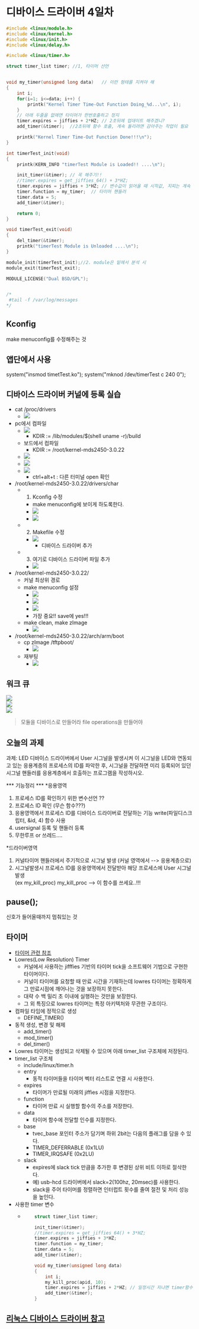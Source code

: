 # 디바이스 드라이버 4일차

```c
#include <linux/module.h>
#include <linux/kernel.h>
#include <linux/init.h>
#include <linux/delay.h>

#include <linux/timer.h>

struct timer_list timer; //1, 타이머 선언 


void my_timer(unsigned long data)	// 이런 형태를 지켜야 해
{
	int i;
	for(i=1; i<=data; i++) {
		printk("Kernel Timer Time-Out Function Doing_%d...\n", i);
	}
	// 아래 두줄을 없애면 타이머가 한번호출하고 정지
	timer.expires = jiffies + 2*HZ;	// 2초뒤에 업데이트 해주겠니?
	add_timer(&timer);	//2초뒤에 함수 호출, 계속 돌리려면 감아주는 작업이 필요 

	printk("Kernel Timer Time-Out Function Done!!!\n");
}

int timerTest_init(void)
{
	printk(KERN_INFO "timerTest Module is Loaded!! ....\n");	

	init_timer(&timer); // 꼭 해주기!!
	//timer.expires = get_jiffies_64() + 3*HZ;
	timer.expires = jiffies + 3*HZ; // 변수값이 읽어올 때 시작값, 지피는 계속 증가, 현재시간 + 3*HZ만큼 늘려서 만료, 3분뒤에 쉬는시간 드리겠습니다 같은 개념
	timer.function = my_timer;	// 타이머 핸들러 
	timer.data = 5;
	add_timer(&timer);

	return 0;
}

void timerTest_exit(void)
{
	del_timer(&timer);
	printk("timerTest Module is Unloaded ....\n");
}

module_init(timerTest_init);//2. module은 밑에서 분석 시
module_exit(timerTest_exit);

MODULE_LICENSE("Dual BSD/GPL");


/*
 #tail -f /var/log/messages
*/
```

## Kconfig
make menuconfig를 수정해주는 것 

## 앱단에서 사용
system("insmod timetTest.ko");
system("mknod /dev/timerTest c 240 0");


## 디바이스 드라이버 커널에 등록 실습 
- cat /proc/drivers
  - ![](./0711_001.png)
- pc에서 컴파일
  - ![](./0711_002.png)
    - KDIR	:= /lib/modules/$(shell uname -r)/build
  - 보드에서 컴파일
    - KDIR :=  /root/kernel-mds2450-3.0.22
  - ![](./0711_003.png)
  - ![](./0711_004.png)
  - ![](./0711_005.png)
    - ctrl+alt+t : 다른 터미널 open 확인 
- /root/kernel-mds2450-3.0.22/drivers/char
  - 1. Kconfig 수정
    - make menuconfig에 보이게 하도록한다. 
    - ![](./0711_006.png)
    - ![](./0711_007.png)
  - 2. Makefile 수정
    - ![](./0711_008.png)
      - 디바이스 드라이버 추가
  - 3. 여기로 디바이스 드라이버 파일 추가 
    - ![](./0711_009.png)
- /root/kernel-mds2450-3.0.22/
  - 커널 최상위 경로
  - make menuconfig 설정
    - ![](./0711_016.png)  
    - ![](./0711_017.png)  
    - ![](./0711_018.png)  
    - 가장 중요!! save에 yes!!!
  - make clean, make zImage
    - ![](./0711_010.png)  
- /root/kernel-mds2450-3.0.22/arch/arm/boot
  - cp zImage /tftpboot/
    - ![](./0711_011.png)  
  - 재부팅 
    - ![](./0711_012.png)  

## 워크 큐
![](./0711_013.png)  
![](./0711_014.png)  
![](./0711_015.png)  

> 모듈을 디바이스로 만들어라
>   file operations을 만들어야 

## 오늘의 과제

과제: LED 디바이스 드라이버에서 User 시그널을 발생시켜 이 시그널을 
      LED와 연동되고 있는 응용계층의 프로세스의 ID를 파악한 후, 
      시그널을 전달하면 미리 등록되어 있던 
      시그널 핸들러를 응용계층에서
      호출하는 프로그램을 작성하시오.

*** 기능정리 *** 
*응용영역

1) 프로세스 ID를 확인하기 위한 변수선언 ?? 
2) 프로세스 ID 확인 (무슨 함수???)
3) 응용영역에서 프로세스 ID를 디바이스 드라이버로 전달하는 기능
   write(파일디스크립터, &id, 4) 함수 사용
4) usersignal 등록 및 핸들러 등록
5) 무한루프 or 쓰레드....

*드라이버영역
1) 커널타이머 핸들러에서 주기적으로 시그널 발생 
    (커널 영역에서 --> 응용계층으로)
2) 시그널발생시 프로세스 ID를 응용영역에서 전달받아 해당 프로세스에
   User 시그널 발생  
   (ex my_kill_proc)
   my_kill_proc --> 이 함수를 쓰세요..!!!

## pause();
신호가 들어올때까지 멈춰있는 것 

## 타이머
* [타이머 관련 참조](http://jake.dothome.co.kr/lowrestimer/) 
* Lowres(Low Resolution) Timer
  * 커널에서 사용하는 jifffies 기반의 타이머 tick을 소프트웨어 기법으로 구현한 타이머이다. 
  * 커널이 타이머를 요청할 때 만료 시간을 기재하는데 lowres 타이머는 정확하게 그 만료시점에 깨어나는 것을 보장하지 못한다. 
  * 대략 수 백 밀리 초 이내에 실행하는 것만을 보장한다. 
  * 그 외 특징으로 lowres 타이머는 특정 아키텍처와 무관한 구조이다.
* 컴파일 타임에 정적으로 생성
  * DEFINE_TIMER()
* 동적 생성, 변경 및 해제
  * add_timer()
  * mod_timer()
  * del_timer()
* Lowres 타이머는 생성되고 삭제될 수 있으며 아래 timer_list 구조체에 저장된다.
* timer_list 구조체
  * include/linux/timer.h
  * entry
    * 동적 타이머들을 타이머 벡터 리스트로 연결 시 사용한다.
  * expires
    * 타이머가 만료될 미래의 jiffies 시점을 지정한다.
  * function
    * 타이머 만료 시 실행할 함수의 주소를 저장한다.
  * data
    * 타이머 함수에 전달할 인수를 지정한다.
  * base
    * tvec_base 포인터 주소가 담기며 하위 2bit는 다음의 플래그를 담을 수 있다.
    * TIMER_DEFERRABLE (0x1LU)
    * TIMER_IRQSAFE (0x2LU)
  * slack
    * expires에 slack tick 만큼을 추가한 후 변경된 상위 비트 이하로 절삭한다.
    * 예) usb-hcd 드라이버에서 slack=2(100hz, 20msec)를 사용한다.
    * slack을 주어 타이머를 정렬하면 인터럽트 횟수를 줄여 절전 및 처리 성능을 높인다.
* 사용한 timer 변수
  * ```c
        struct timer_list timer;

        init_timer(&timer);
        //timer.expires = get_jiffies_64() + 3*HZ;
        timer.expires = jiffies + 3*HZ;
        timer.function = my_timer;
        timer.data = 5;
        add_timer(&timer);

        void my_timer(unsigned long data)
        {
            int i;
            my_kill_proc(apid, 10);
            timer.expires = jiffies + 2*HZ; // 일정시간 지나면 timer함수 호출?,태엽시계 같은 역할
            add_timer(&timer);
        }
    ```
## [리눅스 디바이스 드라이버 참고](https://dev-ahn.tistory.com/100)


